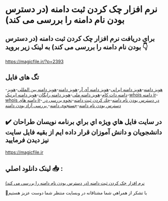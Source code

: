 # نرم افزار چک کردن ثبت دامنه (در دسترس بودن نام دامنه را بررسی می کند)

## برای دریافت نرم افزار چک کردن ثبت دامنه (در دسترس بودن نام دامنه را بررسی می کند) به لینک زیر بروید 👇

https://magicfile.ir/?p=2393

## تگ های فایل

-[هویز دامنه](https://magicfile.ir/product/%d9%86%d8%b1%d9%85-%d8%a7%d9%81%d8%b2%d8%a7%d8%b1-%da%86%d9%83-%d9%83%d8%b1%d8%af%d9%86-%d8%ab%d8%a8%d8%aa-%d8%af%d8%a7%d9%85%d9%86%d9%87/)-[هویز دامنه ایرانی](https://magicfile.ir/product/%d9%86%d8%b1%d9%85-%d8%a7%d9%81%d8%b2%d8%a7%d8%b1-%da%86%d9%83-%d9%83%d8%b1%d8%af%d9%86-%d8%ab%d8%a8%d8%aa-%d8%af%d8%a7%d9%85%d9%86%d9%87/)-[هویز دامنه آی آر](https://magicfile.ir/product/%d9%86%d8%b1%d9%85-%d8%a7%d9%81%d8%b2%d8%a7%d8%b1-%da%86%d9%83-%d9%83%d8%b1%d8%af%d9%86-%d8%ab%d8%a8%d8%aa-%d8%af%d8%a7%d9%85%d9%86%d9%87/)-[هويز دامنه](https://magicfile.ir/product/%d9%86%d8%b1%d9%85-%d8%a7%d9%81%d8%b2%d8%a7%d8%b1-%da%86%d9%83-%d9%83%d8%b1%d8%af%d9%86-%d8%ab%d8%a8%d8%aa-%d8%af%d8%a7%d9%85%d9%86%d9%87/)-[هویز دامنه بین المللی](https://magicfile.ir/product/%d9%86%d8%b1%d9%85-%d8%a7%d9%81%d8%b2%d8%a7%d8%b1-%da%86%d9%83-%d9%83%d8%b1%d8%af%d9%86-%d8%ab%d8%a8%d8%aa-%d8%af%d8%a7%d9%85%d9%86%d9%87/)-[هویز دامنه دات کام](https://magicfile.ir/product/%d9%86%d8%b1%d9%85-%d8%a7%d9%81%d8%b2%d8%a7%d8%b1-%da%86%d9%83-%d9%83%d8%b1%d8%af%d9%86-%d8%ab%d8%a8%d8%aa-%d8%af%d8%a7%d9%85%d9%86%d9%87/)-[هویز دامنه ملی](https://magicfile.ir/product/%d9%86%d8%b1%d9%85-%d8%a7%d9%81%d8%b2%d8%a7%d8%b1-%da%86%d9%83-%d9%83%d8%b1%d8%af%d9%86-%d8%ab%d8%a8%d8%aa-%d8%af%d8%a7%d9%85%d9%86%d9%87/)-[هویز دامنه رایگان](https://magicfile.ir/product/%d9%86%d8%b1%d9%85-%d8%a7%d9%81%d8%b2%d8%a7%d8%b1-%da%86%d9%83-%d9%83%d8%b1%d8%af%d9%86-%d8%ab%d8%a8%d8%aa-%d8%af%d8%a7%d9%85%d9%86%d9%87/)-[هویز دامنه ایرنیک](https://magicfile.ir/product/%d9%86%d8%b1%d9%85-%d8%a7%d9%81%d8%b2%d8%a7%d8%b1-%da%86%d9%83-%d9%83%d8%b1%d8%af%d9%86-%d8%ab%d8%a8%d8%aa-%d8%af%d8%a7%d9%85%d9%86%d9%87/)-[whois دامنه ir](https://magicfile.ir/product/%d9%86%d8%b1%d9%85-%d8%a7%d9%81%d8%b2%d8%a7%d8%b1-%da%86%d9%83-%d9%83%d8%b1%d8%af%d9%86-%d8%ab%d8%a8%d8%aa-%d8%af%d8%a7%d9%85%d9%86%d9%87/)-[whois دامنه های ir](https://magicfile.ir/product/%d9%86%d8%b1%d9%85-%d8%a7%d9%81%d8%b2%d8%a7%d8%b1-%da%86%d9%83-%d9%83%d8%b1%d8%af%d9%86-%d8%ab%d8%a8%d8%aa-%d8%af%d8%a7%d9%85%d9%86%d9%87/)-[ در دسترس بودن نام دامنه](https://magicfile.ir/product/%d9%86%d8%b1%d9%85-%d8%a7%d9%81%d8%b2%d8%a7%d8%b1-%da%86%d9%83-%d9%83%d8%b1%d8%af%d9%86-%d8%ab%d8%a8%d8%aa-%d8%af%d8%a7%d9%85%d9%86%d9%87/)-[چك كردن ثبت دامنه](https://magicfile.ir/product/%d9%86%d8%b1%d9%85-%d8%a7%d9%81%d8%b2%d8%a7%d8%b1-%da%86%d9%83-%d9%83%d8%b1%d8%af%d9%86-%d8%ab%d8%a8%d8%aa-%d8%af%d8%a7%d9%85%d9%86%d9%87/)-[نحوه بررسی در دسترس بودن نام دامنه](https://magicfile.ir/product/%d9%86%d8%b1%d9%85-%d8%a7%d9%81%d8%b2%d8%a7%d8%b1-%da%86%d9%83-%d9%83%d8%b1%d8%af%d9%86-%d8%ab%d8%a8%d8%aa-%d8%af%d8%a7%d9%85%d9%86%d9%87/)-[جستجوی دامنه](https://magicfile.ir/product/%d9%86%d8%b1%d9%85-%d8%a7%d9%81%d8%b2%d8%a7%d8%b1-%da%86%d9%83-%d9%83%d8%b1%d8%af%d9%86-%d8%ab%d8%a8%d8%aa-%d8%af%d8%a7%d9%85%d9%86%d9%87/)-[ بررسی آزاد بودن دامنه](https://magicfile.ir/product/%d9%86%d8%b1%d9%85-%d8%a7%d9%81%d8%b2%d8%a7%d8%b1-%da%86%d9%83-%d9%83%d8%b1%d8%af%d9%86-%d8%ab%d8%a8%d8%aa-%d8%af%d8%a7%d9%85%d9%86%d9%87/)

## ✔️ در سايت فايل هاي ويژه اي براي برنامه نويسان طراحان دانشجويان و دانش آموزان قرار داده ايم از بقيه فايل سايت نيز ديدن فرماييد

https://magicfile.ir


## لينک دانلود اصلي 📥 :

[نرم افزار چک کردن ثبت دامنه (در دسترس بودن نام دامنه را بررسی می کند)](https://magicfile.ir/product/%d9%86%d8%b1%d9%85-%d8%a7%d9%81%d8%b2%d8%a7%d8%b1-%da%86%d9%83-%d9%83%d8%b1%d8%af%d9%86-%d8%ab%d8%a8%d8%aa-%d8%af%d8%a7%d9%85%d9%86%d9%87/) 


🙏با تشکر از همراهي شما مشتاقانه در وبسایت منتظر شما دوست عزیز هستیم

